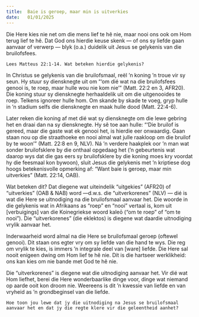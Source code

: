 ```yaml
---
title:  Baie is geroep, maar min is uitverkies
date:   01/01/2025
---
```


Die Here kies nie net om die mens lief te hê nie, maar nooi ons ook om Hom terug lief te hê. Dat God ons hierdie keuse skenk — of ons sy liefde gaan aanvaar of verwerp — blyk (o.a.) duidelik uit Jesus se gelykenis van die bruilofsfees.

`Lees Matteus 22:1-14. Wat beteken hierdie gelykenis?`

In Christus se gelykenis van die bruilofsmaal, reël ’n koning ’n troue vir sy seun. Hy stuur sy diensknegte uit om “‘om dié wat na die bruilofsfees genooi is, te roep, maar hulle wou nie kom nie’” (Matt. 22:2 en 3, AFR20). Die koning stuur sy diensknegte herhaaldelik uit om die uitgenooides te roep. Telkens ignoreer hulle hom. Om skande by skade te voeg, gryp hulle in ’n stadium selfs die diensknegte en maak hulle dood (Matt. 22:4-6).

Later reken die koning af met dié wat sy diensknegte om die lewe gebring het en draai dan na sy diensknegte. Hy sê toe aan hulle: “‘Die bruilof is gereed, maar die gaste wat ek genooi het, is hierdie eer onwaardig. Gaan staan nou op die straathoeke en nooi almal wat julle raakloop om die bruilof by te woon’” (Matt. 22:8 en 9, NLV). Ná ’n verdere haakplek oor ’n man wat sonder bruilofsklere by die onthaal opgedaag het (’n gebeurtenis wat daarop wys dat die gas eers sy bruilofsklere by die koning moes kry voordat hy die feesmaal kon bywoon), sluit Jesus die gelykenis met ’n kriptiese dog hoogs betekenisvolle opmerking af: “Want baie is geroep, maar min uitverkies” (Matt. 22:14, OAB).

Wat beteken dit? Dat diegene wat uiteindelik “uitgekies” (AFR20) of “uitverkies” (OAB & NAB) word —d.w.s. die “uitverkorenes” (NLV) — dié is wat die Here se uitnodiging na die bruilofsmaal aanvaar het. Die woorde in die gelykenis wat in Afrikaans as “roep” en “nooi” vertaal is, kom uit [verbuigings] van die Koinegriekse woord kaleō (“om te roep” of “om te nooi”). Die “uitverkorenes” (die eklektos) is diegene wat daardie uitnodiging vrylik aanvaar het.

Inderwaarheid word almal na die Here se bruilofsmaal geroep (oftewel genooi). Dit staan ons egter vry om sy liefde van die hand te wys. Die reg om vrylik te kies, is immers ’n integrale deel van [ware] liefde. Die Here sal nooit enigeen dwing om Hom lief te hê nie. Dít is die hartseer werklikheid: ons kan kies om nie bande met God te hê nie.

Die “uitverkorenes” is diegene wat die uitnodiging aanvaar het. Vir dié wat Hom liefhet, berei die Here wonderbaarlike dinge voor, dinge wat niemand op aarde ooit kon droom nie. Weereens is dit ’n kwessie van liefde en van vryheid as ’n grondbeginsel van die liefde.

`Hoe toon jou lewe dat jy die uitnodiging na Jesus se bruilofsmaal aanvaar het en dat jy die regte klere vir die geleentheid aanhet?`